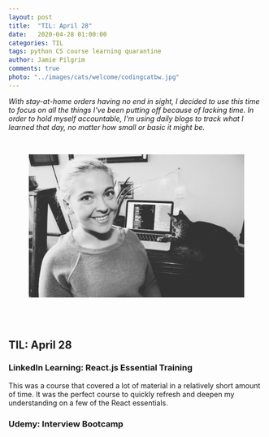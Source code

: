 ```yaml
---
layout: post
title:  "TIL: April 28"
date:   2020-04-28 01:00:00
categories: TIL
tags: python CS course learning quarantine
author: Jamie Pilgrim
comments: true
photo: "../images/cats/welcome/codingcatbw.jpg"
---
```



<p><em> With stay-at-home orders having no end in sight, I decided to use this time to focus on all the things I've been putting off because of lacking time. In order to hold myself accountable, I'm using daily blogs to track what I learned that day, no matter how small or basic it might be.</em></p>

<br>

<figure>
  <img src="../images/selfies/IMG_2152.jpg" alt="Me, sitting in front of the computer">
</figure>
<br><br>


<h2> TIL: April 28 </h2>


<h3>LinkedIn Learning: React.js Essential Training</h3>
<p>This was a course that covered a lot of material in a relatively short amount of time. It was the perfect course to quickly refresh and deepen my understanding on a few of the React essentials.</p>


<h3>Udemy: Interview Bootcamp</h3>
<p></p>

<br>

